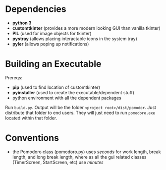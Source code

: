# Dependencies
- **python 3**
- **customtkinter** (provides a more modern looking GUI than vanilla tkinter)
- **PIL** (used for image objects for tkinter)
- **pystray** (allows placing interactable icons in the system tray)
- **pyler** (allows poping up notifications)

# Building an Executable
Prereqs:
- **pip** (used to find location of customtkinter)
- **pyinstaller** (used to create the executable/dependent stuff)
- python environment with all the dependent packages

Run `build.py`. Output will be the folder `<project root>/dist/pomodor`. Just distribute that folder to end users. They will just need to run `pomodoro.exe` located within that folder.

# Conventions
- the Pomodoro class (pomodoro.py) uses *seconds* for work length, break length, and long break length, where as all the gui related classes (TimerScreen, StartScreen, etc) use *minutes*